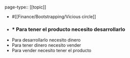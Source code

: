 page-type:: [[topic]]

- #[[Finance/Bootstrapping/Vicious circle]]

- ### * Para tener el producto necesito desarrollarlo
* Para desarrollarlo necesito dinero
* Para tener dinero necesito vender
* Para vender necesito tener el producto



